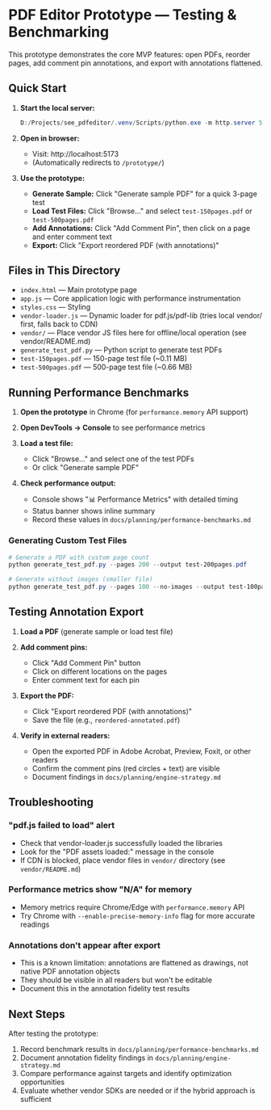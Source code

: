 # PDF Editor Prototype — Testing & Benchmarking

This prototype demonstrates the core MVP features: open PDFs, reorder pages, add comment pin annotations, and export with annotations flattened.

## Quick Start

1. **Start the local server:**
   ```powershell
   D:/Projects/see_pdfeditor/.venv/Scripts/python.exe -m http.server 5173
   ```

2. **Open in browser:**
   - Visit: http://localhost:5173
   - (Automatically redirects to `/prototype/`)

3. **Use the prototype:**
   - **Generate Sample:** Click "Generate sample PDF" for a quick 3-page test
   - **Load Test Files:** Click "Browse…" and select `test-150pages.pdf` or `test-500pages.pdf`
   - **Add Annotations:** Click "Add Comment Pin", then click on a page and enter comment text
   - **Export:** Click "Export reordered PDF (with annotations)"

## Files in This Directory

- `index.html` — Main prototype page
- `app.js` — Core application logic with performance instrumentation
- `styles.css` — Styling
- `vendor-loader.js` — Dynamic loader for pdf.js/pdf-lib (tries local vendor/ first, falls back to CDN)
- `vendor/` — Place vendor JS files here for offline/local operation (see vendor/README.md)
- `generate_test_pdf.py` — Python script to generate test PDFs
- `test-150pages.pdf` — 150-page test file (~0.11 MB)
- `test-500pages.pdf` — 500-page test file (~0.66 MB)

## Running Performance Benchmarks

1. **Open the prototype** in Chrome (for `performance.memory` API support)

2. **Open DevTools → Console** to see performance metrics

3. **Load a test file:**
   - Click "Browse…" and select one of the test PDFs
   - Or click "Generate sample PDF"

4. **Check performance output:**
   - Console shows "📊 Performance Metrics" with detailed timing
   - Status banner shows inline summary
   - Record these values in `docs/planning/performance-benchmarks.md`

### Generating Custom Test Files

```powershell
# Generate a PDF with custom page count
python generate_test_pdf.py --pages 200 --output test-200pages.pdf

# Generate without images (smaller file)
python generate_test_pdf.py --pages 100 --no-images --output test-100pages-text.pdf
```

## Testing Annotation Export

1. **Load a PDF** (generate sample or load test file)

2. **Add comment pins:**
   - Click "Add Comment Pin" button
   - Click on different locations on the pages
   - Enter comment text for each pin

3. **Export the PDF:**
   - Click "Export reordered PDF (with annotations)"
   - Save the file (e.g., `reordered-annotated.pdf`)

4. **Verify in external readers:**
   - Open the exported PDF in Adobe Acrobat, Preview, Foxit, or other readers
   - Confirm the comment pins (red circles + text) are visible
   - Document findings in `docs/planning/engine-strategy.md`

## Troubleshooting

### "pdf.js failed to load" alert
- Check that vendor-loader.js successfully loaded the libraries
- Look for the "PDF assets loaded:" message in the console
- If CDN is blocked, place vendor files in `vendor/` directory (see `vendor/README.md`)

### Performance metrics show "N/A" for memory
- Memory metrics require Chrome/Edge with `performance.memory` API
- Try Chrome with `--enable-precise-memory-info` flag for more accurate readings

### Annotations don't appear after export
- This is a known limitation: annotations are flattened as drawings, not native PDF annotation objects
- They should be visible in all readers but won't be editable
- Document this in the annotation fidelity test results

## Next Steps

After testing the prototype:
1. Record benchmark results in `docs/planning/performance-benchmarks.md`
2. Document annotation fidelity findings in `docs/planning/engine-strategy.md`
3. Compare performance against targets and identify optimization opportunities
4. Evaluate whether vendor SDKs are needed or if the hybrid approach is sufficient
